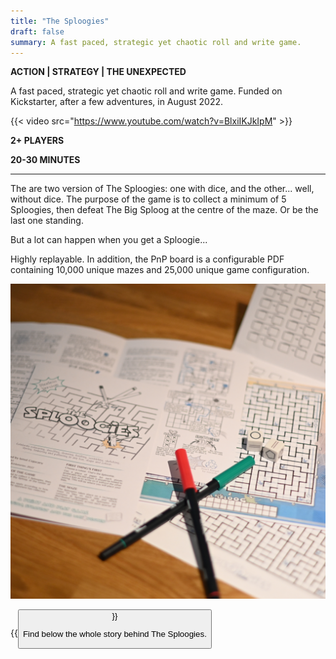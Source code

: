 ```yaml
---
title: "The Sploogies"
draft: false
summary: A fast paced, strategic yet chaotic roll and write game.
---
```

**ACTION | STRATEGY | THE UNEXPECTED**

A fast paced, strategic yet chaotic roll and write game. Funded on Kickstarter, after a few adventures, in August 2022.

{{< video src="https://www.youtube.com/watch?v=BlxiIKJkIpM" >}}

**2+ PLAYERS**

**20-30 MINUTES**

***

The are two version of The Sploogies: one with dice, and the other... well, without dice. The purpose of the game is to collect a minimum of 5 Sploogies, then defeat The Big Sploog at the centre of the maze. Or be the last one standing. 

But a lot can happen when you get a Sploogie...

Highly replayable. In addition, the PnP board is a configurable PDF containing 10,000 unique mazes and 25,000 unique game configuration.

![Playing The Sploogies](sploogies.jpg)

{{<button href="https://oaqpcyydcmzmcaybblev.supabase.co/storage/v1/object/sign/artifices/The%20Sploogies%20-%20Rules%20Sheet%20-%20A4.pdf?token=eyJhbGciOiJIUzI1NiIsInR5cCI6IkpXVCJ9.eyJ1cmwiOiJhcnRpZmljZXMvVGhlIFNwbG9vZ2llcyAtIFJ1bGVzIFNoZWV0IC0gQTQucGRmIiwiaWF0IjoxNjk2NjkzMTk5LCJleHAiOjMzMjAxMTU3MTk5fQ.O5B8jQNiL96ZxisJ_8Bx6AbJvmBHyqbFIm0UfXWw4gk&t=2023-10-07T15%3A39%3A59.982Z" text="Download" color="lime-600">}}


Find below the whole story behind The Sploogies.